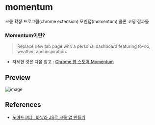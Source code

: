 # momentum
크롬 확장 프로그램(chrome extension) 모멘텀(momentum) 클론 코딩 결과물

### Momentum이란?
> Replace new tab page with a personal dashboard featuring to-do, weather, and inspiration.
- 자세한 것은 다음 참고 : [Chrome 웹 스토어 Momentum](https://chrome.google.com/webstore/detail/momentum/laookkfknpbbblfpciffpaejjkokdgca?hl=ko)

## Preview
![image](https://user-images.githubusercontent.com/61646760/132927268-b90928b2-8f57-4c63-9b3f-f89bc606eef7.png)

## References
- [노마드코더 : 바닐라 JS로 크롬 앱 만들기](https://nomadcoders.co/javascript-for-beginners)
